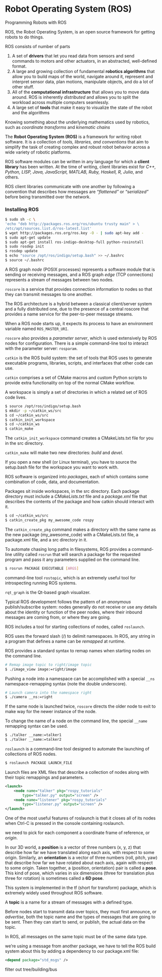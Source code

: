 # Robot Operating System (ROS)
Programming Robots with ROS

ROS, the Robot Operating System, is an open source framework for getting robots to do things.

ROS consists of number of parts
1. A set of **drivers** that let you read data from sensors and send commands to motors and other actuators, in an abstracted, well-defined format.
2. A large and growing collection of fundamental **robotics algorithms** that allow you to build maps of the world, navigate around it, represent and interpret sensor data, plan
motions, manipulate objects, and do a lot of other stuff.
3. All of the **computational infrastructure** that allows you to move data around. ROS is inherently *distributed* and allows you to split the workload across multiple computers seamlessly.
4. A large set of **tools** that make it easy to visualize the state of the robot and the algorithms

Knowing something about the underlying mathematics used by robotics, such as *coordinate transforms* and *kinematic chains*

The **Robot Operating System (ROS)** is a framework for writing robot software. It is a collection of *tools, libraries, and conventions* that aim to simplify the task of creating complex and robust robot behavior across a wide variety of robotic platforms.

ROS software modules can be written in any language for which a **client library** has been written. At the time of writing, client libraries exist for *C++, Python, LISP, Java,
JavaScript, MATLAB, Ruby, Haskell, R, Julia*, and others.

ROS client libraries communicate with one another by following a convention that describes how messages are *“flattened”* or *“serialized”* before being transmitted over the network.

### Installing ROS
```bash
$ sudo sh -c \
'echo "deb http://packages.ros.org/ros/ubuntu trusty main" > \
/etc/apt/sources.list.d/ros-latest.list'
$ wget http://packages.ros.org/ros.key -O - | sudo apt-key add -
$ sudo apt-get update
$ sudo apt-get install ros-indigo-desktop-full python-rosinstall
$ sudo rosdep init
$ rosdep update
$ echo "source /opt/ros/indigo/setup.bash" >> ~/.bashrc
$ source ~/.bashrc
```

A ROS graph *node* (POSIX processes) represents a software module that is sending or receiving messages, and a ROS graph *edge* (TCP connections) represents a stream of messages between two nodes.

`roscore` is a service that provides connection information to nodes so that they can transmit messages to one another.

The ROS architecture is a hybrid between a classical client/server system and a fully distributed one, due to the presence of a central roscore that provides a name service for the peer-to-peer
message streams.

When a ROS node starts up, it expects its process to have an environment variable named `ROS_MASTER_URI`.

`roscore` also provides a *parameter server*, which is used extensively by ROS nodes for configuration. There is a simple command-line tool to interact with the parameter server: `rosparam`.

`catkin` is the ROS build system: the set of tools that ROS uses to generate executable programs, libraries, scripts, and  interfaces that other code can use.

`catkin` comprises a set of CMake macros and custom Python scripts to provide extra functionality on top of the normal CMake workflow.

A workspace is simply a set of directories in which a related set of ROS code lives.

```bash
$ source /opt/ros/indigo/setup.bash
$ mkdir -p ~/catkin_ws/src
$ cd ~/catkin_ws/src
$ catkin_init_workspace
$ cd ~/catkin_ws
$ catkin_make
```

The `catkin_init_workspace` command creates a CMakeLists.txt file for you in the src directory.

`catkin_make` will make two new directories: *build* and *devel*.

If you open a new shell (or Linux terminal), you have to source the setup.bash file for the workspace you want to work with.

ROS software is organized into *packages*, each of which contains some combination of code, data, and documentation.

Packages sit inside workspaces, in the src directory. Each package directory must include a *CMakeLists.txt* file and a *package.xml* file that describes the contents of the package and how catkin should interact with it.

```bash
$ cd ~/catkin_ws/src
$ catkin_create_pkg my_awesome_code rospy
```

The `catkin_create_pkg` command makes a directory with the same name as the new package (my_awesome_code) with a CMakeLists.txt file, a package.xml file, and a src directory in it.

To automate chasing long paths in filesystems, ROS provides a
command-line utility called `rosrun` that will search a package for the requested program and pass it any parameters supplied on the command line.

```bash
$ rosrun PACKAGE EXECUTABLE [ARGS]
```

command-line tool `rostopic`, which is an extremely useful tool for introspecting running ROS systems.

`rqt_graph` is the Qt-based graph visualizer.

Typical ROS development follows the pattern of an *anonymous*
publish/subscribe system: nodes generally do not receive or use any details about the identity or function of the peer nodes, where their inbound messages are coming from, or where they are going.

ROS includes a tool for starting collections of nodes, called `roslaunch`.

ROS uses the forward slash (/) to delimit namespaces. In ROS, any string in a program that defines a name can be *remapped* at runtime.

ROS provides a standard syntax to remap names when starting nodes on the command line.
```bash
# Remap image topic to right/image topic
$ ./image_view image:=right/image
```

Pushing a node into a namespace can be accomplished with a special `__ns` namespace-remapping syntax (note the double underscore).
```bash
# Launch camera into the namespace right
$ ./camera __ns:=right
```

If the same node is launched twice, `roscore` directs the older node to exit to make way for the newer instance of the node.

To change the name of a node on the command line, the special `__name` remapping syntax can be used.
```bash
$ ./talker __name:=talker1
$ ./talker __name:=talker2
```

`roslaunch` is a command-line tool designed to automate the launching of collections of ROS nodes.
```bash
$ roslaunch PACKAGE LAUNCH_FILE
```

Launch files are XML files that describe a collection of nodes along with their topic remappings and parameters.

```xml
<launch>
    <node name="talker" pkg="rospy_tutorials"
        type="talker.py" output="screen" />
    <node name="listener" pkg="rospy_tutorials"
        type="listener.py" output="screen" />
</launch>
```

One of the most useful features of roslaunch is that it closes all
of its nodes when Ctrl-C is pressed in the console containing roslaunch.

we need to pick for each component a coordinate frame of reference, or *origin*.

In our 3D world, a **position** is a vector of three numbers
(x, y, z) that describe how far we have translated along each axis, with respect to some origin. Similarly, an **orientation** is a vector of three numbers (roll, pitch, yaw) that describe how far we have rotated about each axis, again with respect to some origin. Taken together, a (position, orientation) pair is called a **pose**. This kind of pose, which varies in six dimensions (three for translation plus three for rotation) is sometimes called a **6D pose**.

This system is implemented in the tf (short for transform) package, which is extremely widely used throughout ROS software.

A **topic** is a name for a stream of messages with a defined type.

Before nodes start to transmit data over topics, they must first announce, or *advertise*, both the topic name and the types of
messages that are going to be sent. Then they can start to send, or publish, the actual data on the topic.

In ROS, all messages on the same topic must be of the same data type.

we’re using a message from another package, we have to tell the ROS build system about this by adding a dependency to our package.xml file:
```xml
<depend package="std_msgs" />
```

filter out tree/building/bus